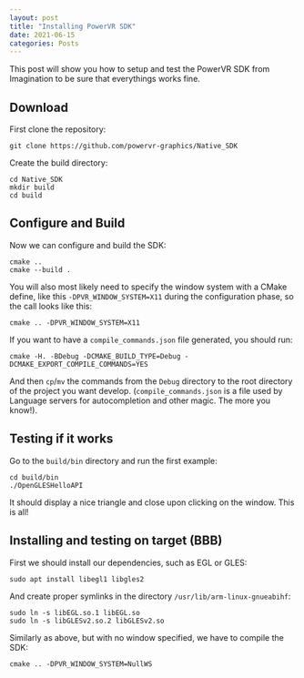```yaml
---
layout: post
title: "Installing PowerVR SDK"
date: 2021-06-15
categories: Posts
---
```


This post will show you how to setup and test the PowerVR SDK from Imagination to be sure that everythings works fine.

## Download

First clone the repository:
```
git clone https://github.com/powervr-graphics/Native_SDK
```
Create the build directory:
```
cd Native_SDK
mkdir build
cd build
```

## Configure and Build
Now we can configure and build the SDK:
```
cmake ..
cmake --build .
```

You will also most likely need to specify the window system with a CMake define, like this `-DPVR_WINDOW_SYSTEM=X11` during the configuration phase, so the call looks like this:
```
cmake .. -DPVR_WINDOW_SYSTEM=X11
```

If you want to have a `compile_commands.json` file generated, you should run:
```
cmake -H. -BDebug -DCMAKE_BUILD_TYPE=Debug -DCMAKE_EXPORT_COMPILE_COMMANDS=YES
```
And then `cp`/`mv` the commands from the `Debug` directory to the root directory of the project you want develop. (`compile_commands.json` is a file used by Language servers for autocompletion and other magic. The more you know!).

## Testing if it works
Go to the `build/bin` directory and run the first example:
```
cd build/bin
./OpenGLESHelloAPI
```

It should display a nice triangle and close upon clicking on the window. This is all!

## Installing and testing on target (BBB)
First we should install our dependencies, such as EGL or GLES:
```
sudo apt install libegl1 libgles2
```
And create proper symlinks in the directory `/usr/lib/arm-linux-gnueabihf`:
```
sudo ln -s libEGL.so.1 libEGL.so
sudo ln -s libGLESv2.so.2 libGLESv2.so
```

Similarly as above, but with no window specified, we have to compile the SDK:
```
cmake .. -DPVR_WINDOW_SYSTEM=NullWS
```
